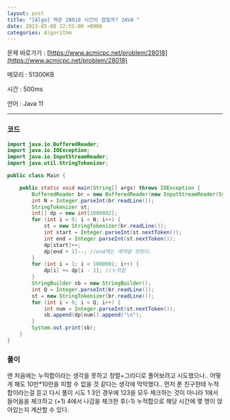 ```yaml
---
layout: post
title: "[Algo] 백준 28018 시간이 겹칠까? JAVA "
date: 2023-05-08 22:55:00 +0900
categories: Algorithm
---
```


문제 바로가기 : [https://www.acmicpc.net/problem/28018](https://www.acmicpc.net/problem/28018)

메모리 : 51300KB

시간 : 500ms

언어 : Java 11

---

### 코드

```java
import java.io.BufferedReader;
import java.io.IOException;
import java.io.InputStreamReader;
import java.util.StringTokenizer;

public class Main {

    public static void main(String[] args) throws IOException {
        BufferedReader br = new BufferedReader(new InputStreamReader(System.in));
        int N = Integer.parseInt(br.readLine());
        StringTokenizer st;
        int[] dp = new int[1000002];
        for (int i = 0; i < N; i++) {
            st = new StringTokenizer(br.readLine());
            int start = Integer.parseInt(st.nextToken());
            int end = Integer.parseInt(st.nextToken());
            dp[start]++;
            dp[end + 1]--; //end에는 예약을 못한다.
        }
        for (int i = 1; i < 1000001; i++) {
            dp[i] += dp[i - 1]; //누적합
        }
        StringBuilder sb = new StringBuilder();
        int Q = Integer.parseInt(br.readLine());
        st = new StringTokenizer(br.readLine());
        for (int i = 0; i < Q; i++) {
            int num = Integer.parseInt(st.nextToken());
            sb.append(dp[num]).append("\n");
        }
        System.out.print(sb);
    }
}
```

### 풀이

맨 처음에는 누적합이라는 생각을 못하고 정렬+그리디로 풀어보려고 시도했으나.. 어떻게 해도 10만\*10만을 피할 수 없을 것 같다는 생각에 막막했다.. 먼저 푼 친구한테 누적합이라는걸 듣고 다시 풀이 시도
1 3인 경우에 123을 모두 체크하는 것이 아니라 1에서 들어옴을 체크하고 (+1) 4에서 나감을 체크한 후(-1) 누적합으로 해당 시간에 몇 명이 앉아있는지 계산할 수 있다.
